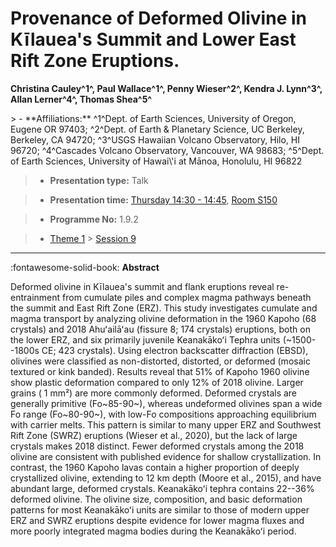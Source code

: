 # Provenance of Deformed Olivine in Kīlauea's Summit and Lower East Rift Zone Eruptions.

**Christina Cauley^1^, Paul Wallace^1^, Penny Wieser^2^, Kendra J. Lynn^3^, Allan Lerner^4^, Thomas Shea^5^**

<!-- more -->> - **Affiliations:** ^1^Dept. of Earth Sciences, University of Oregon, Eugene OR 97403; ^2^Dept. of Earth & Planetary Science, UC Berkeley, Berkeley, CA 94720; ^3^USGS Hawaiian Volcano Observatory, Hilo, HI 96720; ^4^Cascades Volcano Observatory, Vancouver, WA 98683; ^5^Dept. of Earth Sciences, University of Hawai\'i at Mānoa, Honolulu, HI 96822

> - **Presentation type:** Talk

> - **Presentation time:** [Thursday 14:30 - 14:45](../sessions_comparison.md#__tabbed_3_1), [Room S150](../maps_venue.md#__tabbed_1_2)

> - **Programme No:** 1.9.2

> - [Theme 1](../theme1.md) > [Session 9](../sessions/session-1-9.md)

--- 

:fontawesome-solid-book: **Abstract**

Deformed olivine in Kīlauea's summit and flank eruptions reveal re-entrainment from cumulate piles and complex magma pathways beneath the summit and East Rift Zone (ERZ). This study investigates cumulate and magma transport by analyzing olivine deformation in the 1960 Kapoho (68 crystals) and 2018 Ahuʻailāʻau (fissure 8; 174 crystals) eruptions, both on the lower ERZ, and six primarily juvenile Keanakākoʻi Tephra units (~1500--1800s CE; 423 crystals). Using electron backscatter diffraction (EBSD), olivines were classified as non-distorted, distorted, or deformed (mosaic textured or kink banded).
Results reveal that 51% of Kapoho 1960 olivine show plastic deformation compared to only 12% of 2018 olivine. Larger grains ( 1 mm²) are more commonly deformed. Deformed crystals are generally primitive (Fo~85-90~), whereas undeformed olivines span a wide Fo range (Fo~80-90~), with low-Fo compositions approaching equilibrium with carrier melts. This pattern is similar to many upper ERZ and Southwest Rift Zone (SWRZ) eruptions (Wieser et al., 2020), but the lack of large crystals makes 2018 distinct. Fewer deformed crystals among the 2018 olivine are consistent with published evidence for shallow crystallization. In contrast, the 1960 Kapoho lavas contain a higher proportion of deeply crystallized olivine, extending to 12 km depth (Moore et al., 2015), and have abundant large, deformed crystals.
Keanakākoʻi tephra contains 22--36% deformed olivine. The olivine size, composition, and basic deformation patterns for most Keanakākoʻi units are similar to those of modern upper ERZ and SWRZ eruptions despite evidence for lower magma fluxes and more poorly integrated magma bodies during the Keanakākoʻi period.

